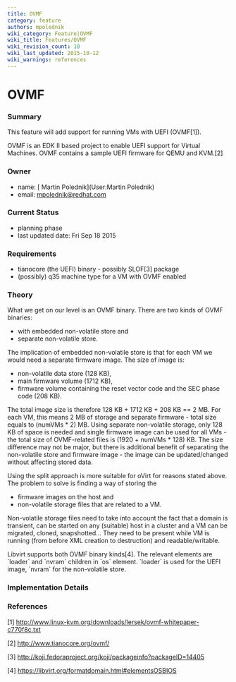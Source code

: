 ```yaml
---
title: OVMF
category: feature
authors: mpolednik
wiki_category: Feature|OVMF
wiki_title: Features/OVMF
wiki_revision_count: 10
wiki_last_updated: 2015-10-12
wiki_warnings: references
---
```


# OVMF

### Summary

This feature will add support for running VMs with UEFI (OVMF[1]).

OVMF is an EDK II based project to enable UEFI support for Virtual Machines. OVMF contains a sample UEFI firmware for QEMU and KVM.[2]

### Owner

*   name: [ Martin Polednik](User:Martin Polednik)
*   email: <mpolednik@redhat.com>

### Current Status

*   planning phase
*   last updated date: Fri Sep 18 2015

### Requirements

*   tianocore (the UEFI) binary - possibly SLOF[3] package
*   (possibly) q35 machine type for a VM with OVMF enabled

### Theory

What we get on our level is an OVMF binary. There are two kinds of OVMF binaries:

*   with embedded non-volatile store and
*   separate non-volatile store.

The implication of embedded non-volatile store is that for each VM we would need a separate firmware image. The size of image is:

*   non-volatile data store (128 KB),
*   main firmware volume (1712 KB),
*   firmware volume containing the reset vector code and the SEC phase code (208 KB).

The total image size is therefore 128 KB + 1712 KB + 208 KB == 2 MB. For each VM, this means 2 MB of storage and separate firmware - total size equals to (numVMs \* 2) MB. Using separate non-volatile storage, only 128 KB of space is needed and single firmware image can be used for all VMs - the total size of OVMF-related files is (1920 + numVMs \* 128) KB. The size difference may not be major, but there is additional benefit of separating the non-volatile store and firmware image - the image can be updated/changed without affecting stored data.

Using the split approach is more suitable for oVirt for reasons stated above. The problem to solve is finding a way of storing the

*   firmware images on the host and
*   non-volatile storage files that are related to a VM.

Non-volatile storage files need to take into account the fact that a domain is transient, can be started on any (suitable) host in a cluster and a VM can be migrated, cloned, snapshotted... They need to be present while VM is running (from before XML creation to destruction) and readable/writable.

Libvirt supports both OVMF binary kinds[4]. The relevant elements are \`loader\` and \`nvram\` children in \`os\` element. \`loader\` is used for the UEFI image, \`nvram\` for the non-volatile store.

### Implementation Details

### References

<references/>

[1] <http://www.linux-kvm.org/downloads/lersek/ovmf-whitepaper-c770f8c.txt>

[2] <http://www.tianocore.org/ovmf/>

[3] <http://koji.fedoraproject.org/koji/packageinfo?packageID=14405>

[4] <https://libvirt.org/formatdomain.html#elementsOSBIOS>
